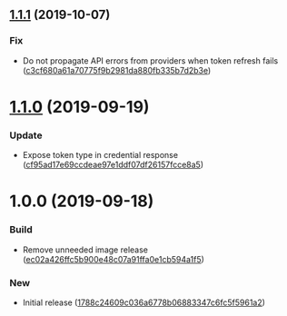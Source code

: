 ## [1.1.1](https://github.com/puppetlabs/vault-plugin-secrets-oauthapp/compare/v1.1.0...v1.1.1) (2019-10-07)


### Fix

* Do not propagate API errors from providers when token refresh fails ([c3cf680a61a70775f9b2981da880fb335b7d2b3e](https://github.com/puppetlabs/vault-plugin-secrets-oauthapp/commit/c3cf680a61a70775f9b2981da880fb335b7d2b3e))

# [1.1.0](https://github.com/puppetlabs/vault-plugin-secrets-oauthapp/compare/v1.0.0...v1.1.0) (2019-09-19)


### Update

* Expose token type in credential response ([cf95ad17e69ccdeae97e1ddf07df26157fcce8a5](https://github.com/puppetlabs/vault-plugin-secrets-oauthapp/commit/cf95ad17e69ccdeae97e1ddf07df26157fcce8a5))

# 1.0.0 (2019-09-18)


### Build

* Remove unneeded image release ([ec02a426ffc5b900e48c07a91ffa0e1cb594a1f5](https://github.com/puppetlabs/vault-plugin-secrets-oauthapp/commit/ec02a426ffc5b900e48c07a91ffa0e1cb594a1f5))

### New

* Initial release ([1788c24609c036a6778b06883347c6fc5f5961a2](https://github.com/puppetlabs/vault-plugin-secrets-oauthapp/commit/1788c24609c036a6778b06883347c6fc5f5961a2))
